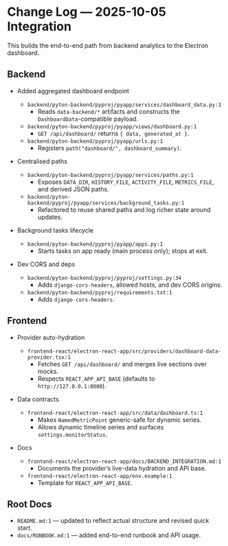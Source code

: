 # Change Log — 2025-10-05 Integration

This builds the end-to-end path from backend analytics to the Electron dashboard.

## Backend

- Added aggregated dashboard endpoint
  - `backend/pyton-backend/pyproj/pyapp/services/dashboard_data.py:1`
    - Reads `data-backend/*` artifacts and constructs the `DashboardData`-compatible payload.
  - `backend/pyton-backend/pyproj/pyapp/views/dashboard.py:1`
    - `GET /api/dashboard/` returns `{ data, generated_at }`.
  - `backend/pyton-backend/pyproj/pyapp/urls.py:1`
    - Registers `path("dashboard/", dashboard_summary)`.

- Centralised paths
  - `backend/pyton-backend/pyproj/pyapp/services/paths.py:1`
    - Exposes `DATA_DIR`, `HISTORY_FILE`, `ACTIVITY_FILE`, `METRICS_FILE`, and derived JSON paths.
  - `backend/pyton-backend/pyproj/pyapp/services/background_tasks.py:1`
    - Refactored to reuse shared paths and log richer state around updates.

- Background tasks lifecycle
  - `backend/pyton-backend/pyproj/pyapp/apps.py:1`
    - Starts tasks on app ready (main process only); stops at exit.

- Dev CORS and deps
  - `backend/pyton-backend/pyproj/pyproj/settings.py:34`
    - Adds `django-cors-headers`, allowed hosts, and dev CORS origins.
  - `backend/pyton-backend/pyproj/requirements.txt:1`
    - Adds `django-cors-headers`.

## Frontend

- Provider auto-hydration
  - `frontend-react/electron-react-app/src/providers/dashboard-data-provider.tsx:1`
    - Fetches `GET /api/dashboard/` and merges live sections over mocks.
    - Respects `REACT_APP_API_BASE` (defaults to `http://127.0.0.1:8000`).

- Data contracts
  - `frontend-react/electron-react-app/src/data/dashboard.ts:1`
    - Makes `NamedMetricPoint` generic-safe for dynamic series.
    - Allows dynamic timeline series and surfaces `settings.monitorStatus`.

- Docs
  - `frontend-react/electron-react-app/docs/BACKEND_INTEGRATION.md:1`
    - Documents the provider’s live-data hydration and API base.
  - `frontend-react/electron-react-app/env.example:1`
    - Template for `REACT_APP_API_BASE`.

## Root Docs

- `README.md:1` — updated to reflect actual structure and revised quick start.
- `docs/RUNBOOK.md:1` — added end-to-end runbook and API usage.


